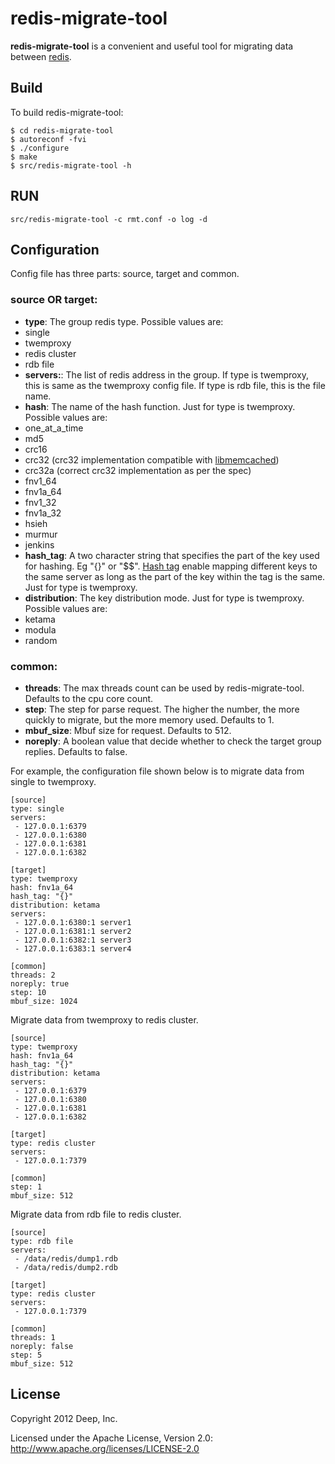 # redis-migrate-tool

**redis-migrate-tool** is a convenient and useful tool for migrating data between [redis](https://github.com/antirez/redis). 

## Build

To build redis-migrate-tool:

    $ cd redis-migrate-tool
    $ autoreconf -fvi
	$ ./configure
    $ make
    $ src/redis-migrate-tool -h

## RUN

	src/redis-migrate-tool -c rmt.conf -o log -d

## Configuration

Config file has three parts: source, target and common.

### source OR target:

+ **type**: The group redis type. Possible values are:
 + single
 + twemproxy
 + redis cluster
 + rdb file
+ **servers:**: The list of redis address in the group. If type is twemproxy, this is same as the twemproxy config file. If type is rdb file, this is the file name.
+ **hash**: The name of the hash function. Just for type is twemproxy. Possible values are:
 + one_at_a_time
 + md5
 + crc16
 + crc32 (crc32 implementation compatible with [libmemcached](http://libmemcached.org/))
 + crc32a (correct crc32 implementation as per the spec)
 + fnv1_64
 + fnv1a_64
 + fnv1_32
 + fnv1a_32
 + hsieh
 + murmur
 + jenkins
+ **hash_tag**: A two character string that specifies the part of the key used for hashing. Eg "{}" or "$$". [Hash tag](notes/recommendation.md#hash-tags) enable mapping different keys to the same server as long as the part of the key within the tag is the same. Just for type is twemproxy.
+ **distribution**: The key distribution mode. Just for type is twemproxy. Possible values are:
 + ketama
 + modula
 + random

### common:
+ **threads**: The max threads count can be used by redis-migrate-tool. Defaults to the cpu core count.
+ **step**: The step for parse request. The higher the number, the more quickly to migrate, but the more memory used. Defaults to 1.
+ **mbuf_size**: Mbuf size for request. Defaults to 512.
+ **noreply**: A boolean value that decide whether to check the target group replies. Defaults to false.


For example, the configuration file shown below is to migrate data from single to twemproxy.

    [source]
    type: single
    servers:
     - 127.0.0.1:6379
	 - 127.0.0.1:6380
	 - 127.0.0.1:6381
	 - 127.0.0.1:6382

    [target]
    type: twemproxy
    hash: fnv1a_64
    hash_tag: "{}"
    distribution: ketama
    servers:
     - 127.0.0.1:6380:1 server1
     - 127.0.0.1:6381:1 server2
     - 127.0.0.1:6382:1 server3
     - 127.0.0.1:6383:1 server4
	
	[common]
	threads: 2
	noreply: true
	step: 10
	mbuf_size: 1024
	

Migrate data from twemproxy to redis cluster.

    [source]
    type: twemproxy
	hash: fnv1a_64
    hash_tag: "{}"
    distribution: ketama
    servers:
     - 127.0.0.1:6379
	 - 127.0.0.1:6380
	 - 127.0.0.1:6381
	 - 127.0.0.1:6382

    [target]
    type: redis cluster
    servers:
     - 127.0.0.1:7379
	
	[common]
	step: 1
	mbuf_size: 512
	
	
Migrate data from rdb file to redis cluster.

    [source]
    type: rdb file
    servers:
     - /data/redis/dump1.rdb
	 - /data/redis/dump2.rdb
	
    [target]
    type: redis cluster
    servers:
     - 127.0.0.1:7379
	
	[common]
	threads: 1
	noreply: false
	step: 5
	mbuf_size: 512

## License

Copyright 2012 Deep, Inc.

Licensed under the Apache License, Version 2.0: http://www.apache.org/licenses/LICENSE-2.0
